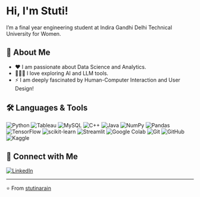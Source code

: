 # Hi, I'm Stuti! 

I’m a final year engineering student at Indira Gandhi Delhi Technical University for Women.

## 🚀 About Me

- ❤️ I am passionate about Data Science and Analytics.
- 👩🏻‍💻 I love exploring AI and LLM tools.
- ⚡ I am deeply fascinated by Human-Computer Interaction and User Design! 

## 🛠️ Languages & Tools

![Python](https://img.shields.io/badge/python-3776AB.svg?&style=flat&logo=python&logoColor=white)
![Tableau](https://img.shields.io/badge/tableau-E97627.svg?&style=flat&logo=tableau&logoColor=white)
![MySQL](https://img.shields.io/badge/mysql-4479A1.svg?&style=flat&logo=mysql&logoColor=white)
![C++](https://img.shields.io/badge/c++-00599C.svg?&style=flat&logo=cplusplus&logoColor=white)
![Java](https://img.shields.io/badge/java-007396.svg?&style=flat&logo=java&logoColor=white)
![NumPy](https://img.shields.io/badge/numpy-013243.svg?&style=flat&logo=numpy&logoColor=white)
![Pandas](https://img.shields.io/badge/pandas-150458.svg?&style=flat&logo=pandas&logoColor=white)
![TensorFlow](https://img.shields.io/badge/tensorflow-FF6F00.svg?&style=flat&logo=tensorflow&logoColor=white)
![scikit-learn](https://img.shields.io/badge/scikit--learn-F7931E.svg?&style=flat&logo=scikit-learn&logoColor=white)
![Streamlit](https://img.shields.io/badge/streamlit-FF4B4B.svg?&style=flat&logo=streamlit&logoColor=white)
![Google Colab](https://img.shields.io/badge/colab-F9AB00.svg?&style=flat&logo=googlecolab&logoColor=white)
![Git](https://img.shields.io/badge/git-F05032.svg?&style=flat&logo=git&logoColor=white)
![GitHub](https://img.shields.io/badge/github-181717.svg?&style=flat&logo=github&logoColor=white)
![Kaggle](https://img.shields.io/badge/kaggle-20BEFF.svg?&style=flat&logo=kaggle&logoColor=white)

## 🔗 Connect with Me

[![LinkedIn](https://img.shields.io/badge/linkedin-blue?style=flat&logo=linkedin&logoColor=white)](https://www.linkedin.com/in/stutinarain/)

---

⭐️ From [stutinarain](https://github.com/stutinarain)
